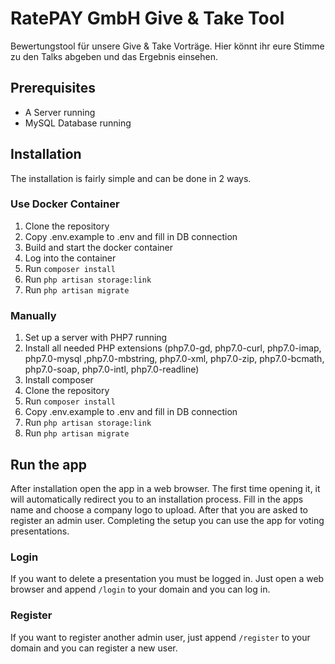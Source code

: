# RatePAY GmbH Give & Take Tool

Bewertungstool für unsere Give & Take Vorträge. Hier könnt ihr eure Stimme zu den Talks abgeben und das Ergebnis einsehen.

## Prerequisites
* A Server running
* MySQL Database running

## Installation
The installation is fairly simple and can be done in 2 ways.

### Use Docker Container
1. Clone the repository
2. Copy .env.example to .env and fill in DB connection
3. Build and start the docker container
4. Log into the container
5. Run `composer install`
6. Run `php artisan storage:link`
7. Run `php artisan migrate`

### Manually
1. Set up a server with PHP7 running
2. Install all needed PHP extensions (php7.0-gd, php7.0-curl, php7.0-imap, php7.0-mysql ,php7.0-mbstring, php7.0-xml, php7.0-zip, php7.0-bcmath, php7.0-soap, php7.0-intl, php7.0-readline)
3. Install composer
4. Clone the repository
5. Run `composer install`
6. Copy .env.example to .env and fill in DB connection
7. Run `php artisan storage:link`
8. Run `php artisan migrate`

## Run the app
After installation open the app in a web browser. The first time opening it, it will automatically redirect you to an installation process.
Fill in the apps name and choose a company logo to upload. After that you are asked to register an admin user.
Completing the setup you can use the app for voting presentations.

### Login
If you want to delete a presentation you must be logged in. Just open a web browser and append `/login` to your domain and you can log in.

### Register
If you want to register another admin user, just append `/register` to your domain and you can register a new user.